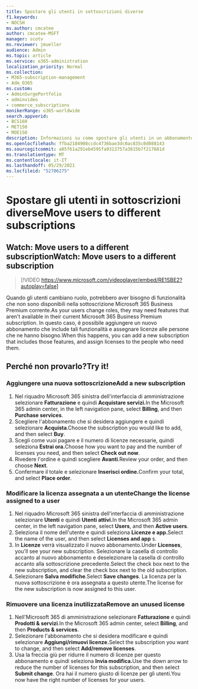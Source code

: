 ```yaml
---
title: Spostare gli utenti in sottoscrizioni diverse
f1.keywords:
- NOCSH
ms.author: cmcatee
author: cmcatee-MSFT
manager: scotv
ms.reviewer: jmueller
audience: Admin
ms.topic: article
ms.service: o365-administration
localization_priority: Normal
ms.collection:
- M365-subscription-management
- Adm_O365
ms.custom:
- AdminSurgePortfolio
- adminvideo
- commerce_subscriptions
monikerRange: o365-worldwide
search.appverid:
- BCS160
- MET150
- MOE150
description: Informazioni su come spostare gli utenti in un abbonamento diverso quando sono necessarie nuove funzionalità.
ms.openlocfilehash: ffba2184908ccdc4736bae3dc0ac835c0d088143
ms.sourcegitcommit: a05f61a291eb4595fa9313757a3815b7f217681d
ms.translationtype: MT
ms.contentlocale: it-IT
ms.lasthandoff: 05/29/2021
ms.locfileid: "52706275"
---
```

# <a name="move-users-to-different-subscriptions"></a><span data-ttu-id="def4a-103">Spostare gli utenti in sottoscrizioni diverse</span><span class="sxs-lookup"><span data-stu-id="def4a-103">Move users to different subscriptions</span></span>

## <a name="watch-move-users-to-a-different-subscription"></a><span data-ttu-id="def4a-104">Watch: Move users to a different subscription</span><span class="sxs-lookup"><span data-stu-id="def4a-104">Watch: Move users to a different subscription</span></span>

> [!VIDEO https://www.microsoft.com/videoplayer/embed/RE1SBE2?autoplay=false]

<span data-ttu-id="def4a-105">Quando gli utenti cambiano ruolo, potrebbero aver bisogno di funzionalità che non sono disponibili nella sottoscrizione Microsoft 365 Business Premium corrente.</span><span class="sxs-lookup"><span data-stu-id="def4a-105">As your users change roles, they may need features that aren't available in their current Microsoft 365 Business Premium subscription.</span></span> <span data-ttu-id="def4a-106">In questo caso, è possibile aggiungere un nuovo abbonamento che include tali funzionalità e assegnare licenze alle persone che ne hanno bisogno.</span><span class="sxs-lookup"><span data-stu-id="def4a-106">When this happens, you can add a new subscription that includes those features, and assign licenses to the people who need them.</span></span>

## <a name="try-it"></a><span data-ttu-id="def4a-107">Perché non provarlo?</span><span class="sxs-lookup"><span data-stu-id="def4a-107">Try it!</span></span>

### <a name="add-a-new-subscription"></a><span data-ttu-id="def4a-108">Aggiungere una nuova sottoscrizione</span><span class="sxs-lookup"><span data-stu-id="def4a-108">Add a new subscription</span></span>

1. <span data-ttu-id="def4a-109">Nel riquadro Microsoft 365 sinistra dell'interfaccia di amministrazione selezionare **Fatturazione** e quindi **Acquistare servizi.**</span><span class="sxs-lookup"><span data-stu-id="def4a-109">In the Microsoft 365 admin center, in the left navigation pane, select **Billing**, and then **Purchase services**.</span></span>
1. <span data-ttu-id="def4a-110">Scegliere l'abbonamento che si desidera aggiungere e quindi selezionare **Acquista**.</span><span class="sxs-lookup"><span data-stu-id="def4a-110">Choose the subscription you would like to add, and then select **Buy**.</span></span>
1. <span data-ttu-id="def4a-111">Scegli come vuoi pagare e il numero di licenze necessarie, quindi seleziona **Estrai ora.**</span><span class="sxs-lookup"><span data-stu-id="def4a-111">Choose how you want to pay and the number of licenses you need, and then select **Check out now**.</span></span>
1. <span data-ttu-id="def4a-112">Rivedere l'ordine e quindi scegliere **Avanti**.</span><span class="sxs-lookup"><span data-stu-id="def4a-112">Review your order, and then choose **Next**.</span></span>
1. <span data-ttu-id="def4a-113">Confermare il totale e selezionare **Inserisci ordine.**</span><span class="sxs-lookup"><span data-stu-id="def4a-113">Confirm your total, and select **Place order**.</span></span>

### <a name="change-the-license-assigned-to-a-user"></a><span data-ttu-id="def4a-114">Modificare la licenza assegnata a un utente</span><span class="sxs-lookup"><span data-stu-id="def4a-114">Change the license assigned to a user</span></span>

1. <span data-ttu-id="def4a-115">Nel riquadro Microsoft 365 sinistra dell'interfaccia di amministrazione selezionare **Utenti** e quindi **Utenti attivi.**</span><span class="sxs-lookup"><span data-stu-id="def4a-115">In the Microsoft 365 admin center, in the left navigation pane, select **Users**, and then **Active users**.</span></span>
1. <span data-ttu-id="def4a-116">Seleziona il nome dell'utente e quindi seleziona **Licenze e app.**</span><span class="sxs-lookup"><span data-stu-id="def4a-116">Select the name of the user, and then select **Licenses and app** s.</span></span>
1. <span data-ttu-id="def4a-117">In **Licenze** verrà visualizzato il nuovo abbonamento.</span><span class="sxs-lookup"><span data-stu-id="def4a-117">Under **Licenses**, you'll see your new subscription.</span></span> <span data-ttu-id="def4a-118">Selezionare la casella di controllo accanto al nuovo abbonamento e deselezionare la casella di controllo accanto alla sottoscrizione precedente.</span><span class="sxs-lookup"><span data-stu-id="def4a-118">Select the check box next to the new subscription, and clear the check box next to the old subscription.</span></span>
1. <span data-ttu-id="def4a-119">Selezionare **Salva modifiche**.</span><span class="sxs-lookup"><span data-stu-id="def4a-119">Select **Save changes**.</span></span> <span data-ttu-id="def4a-120">La licenza per la nuova sottoscrizione è ora assegnata a questo utente.</span><span class="sxs-lookup"><span data-stu-id="def4a-120">The license for the new subscription is now assigned to this user.</span></span>

### <a name="remove-an-unused-license"></a><span data-ttu-id="def4a-121">Rimuovere una licenza inutilizzata</span><span class="sxs-lookup"><span data-stu-id="def4a-121">Remove an unused license</span></span>

1. <span data-ttu-id="def4a-122">Nell'Microsoft 365 di amministrazione selezionare **Fatturazione** e quindi **Prodotti & servizi**.</span><span class="sxs-lookup"><span data-stu-id="def4a-122">In the Microsoft 365 admin center, select **Billing**, and then **Products & services**.</span></span>
1. <span data-ttu-id="def4a-123">Selezionare l'abbonamento che si desidera modificare e quindi selezionare **Aggiungi/rimuovi licenze.**</span><span class="sxs-lookup"><span data-stu-id="def4a-123">Select the subscription you want to change, and then select **Add/remove licenses**.</span></span>
1. <span data-ttu-id="def4a-124">Usa la freccia giù per ridurre il numero di licenze per questo abbonamento e quindi seleziona **Invia modifica.**</span><span class="sxs-lookup"><span data-stu-id="def4a-124">Use the down arrow to reduce the number of licenses for this subscription, and then select **Submit change**.</span></span> <span data-ttu-id="def4a-125">Ora hai il numero giusto di licenze per gli utenti.</span><span class="sxs-lookup"><span data-stu-id="def4a-125">You now have the right number of licenses for your users.</span></span>